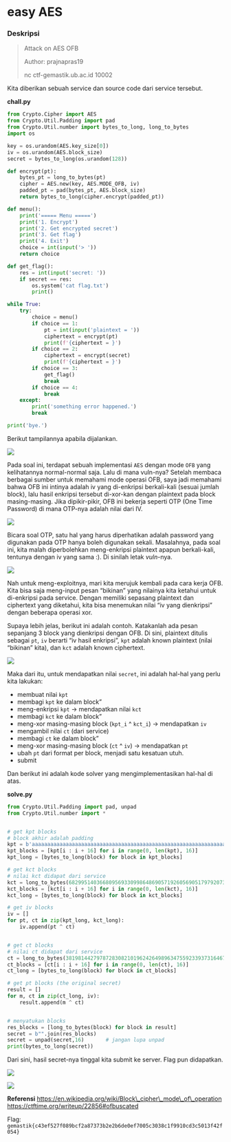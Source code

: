 # easy AES

### Deskripsi

> Attack on AES OFB
>
> Author: prajnapras19
>
> nc ctf-gemastik.ub.ac.id 10002

Kita diberikan sebuah service dan source code dari service tersebut.

**chall.py**

```py
from Crypto.Cipher import AES
from Crypto.Util.Padding import pad
from Crypto.Util.number import bytes_to_long, long_to_bytes
import os

key = os.urandom(AES.key_size[0])
iv = os.urandom(AES.block_size)
secret = bytes_to_long(os.urandom(128))

def encrypt(pt):
    bytes_pt = long_to_bytes(pt)
    cipher = AES.new(key, AES.MODE_OFB, iv)
    padded_pt = pad(bytes_pt, AES.block_size)
    return bytes_to_long(cipher.encrypt(padded_pt))

def menu():
    print('===== Menu =====')
    print('1. Encrypt')
    print('2. Get encrypted secret')
    print('3. Get flag')
    print('4. Exit')
    choice = int(input('> '))
    return choice

def get_flag():
    res = int(input('secret: '))
    if secret == res:
        os.system('cat flag.txt')
        print()

while True:
    try:
        choice = menu()
        if choice == 1:
            pt = int(input('plaintext = '))
            ciphertext = encrypt(pt)
            print(f'{ciphertext = }')
        if choice == 2:
            ciphertext = encrypt(secret)
            print(f'{ciphertext = }')
        if choice == 3:
            get_flag()
            break
        if choice == 4:
            break
    except:
        print('something error happened.')
        break

print('bye.')
```

Berikut tampilannya apabila dijalankan.

![](../../../gemastik-23/cry/easy-aes/img/runserver.png)

Pada soal ini, terdapat sebuah implementasi `AES` dengan mode `OFB` yang kelihatannya normal-normal saja. Lalu di mana vuln-nya? Setelah membaca berbagai sumber untuk memahami mode operasi OFB, saya jadi memahami bahwa OFB ini intinya adalah iv yang di-enkripsi berkali-kali (sesuai jumlah block), lalu hasil enkripsi tersebut di-xor-kan dengan plaintext pada block masing-masing. Jika dipikir-pikir, OFB ini bekerja seperti OTP (One Time Password) di mana OTP-nya adalah nilai dari IV.

![](../../../gemastik-23/cry/easy-aes/img/ofb.png)

Bicara soal OTP, satu hal yang harus diperhatikan adalah password yang digunakan pada OTP hanya boleh digunakan sekali. Masalahnya, pada soal ini, kita malah diperbolehkan meng-enkripsi plaintext apapun berkali-kali, tentunya dengan iv yang sama :). Di sinilah letak _vuln_-nya.

![](../../../gemastik-23/cry/easy-aes/img/runtry.png)

Nah untuk meng-exploitnya, mari kita merujuk kembali pada cara kerja OFB. Kita bisa saja meng-input pesan “bikinan” yang nilainya kita ketahui untuk di-enkripsi pada service. Dengan memiliki sepasang plaintext dan ciphertext yang diketahui, kita bisa menemukan nilai “iv yang dienkripsi” dengan beberapa operasi xor.

Supaya lebih jelas, berikut ini adalah contoh. Katakanlah ada pesan sepanjang 3 block yang dienkripsi dengan OFB. Di sini, plaintext ditulis sebagai `pt`, `iv` berarti “iv hasil enkripsi”, `kpt` adalah known plaintext (nilai “bikinan” kita), dan `kct` adalah known ciphertext.

![](../../../gemastik-23/cry/easy-aes/img/contoh.png)

Maka dari itu, untuk mendapatkan nilai `secret`, ini adalah hal-hal yang perlu kita lakukan:

* membuat nilai `kpt`
* membagi `kpt` ke dalam block”
* meng-enkripsi `kpt` → mendapatkan nilai `kct`
* membagi `kct` ke dalam block”
* meng-xor masing-masing block (`kpt_i` ^ `kct_i`) → mendapatkan `iv`
* mengambil nilai `ct` (dari service)
* membagi `ct` ke dalam block”
* meng-xor masing-masing block (`ct` ^ `iv`) → mendapatkan `pt`
* ubah `pt` dari format per block, menjadi satu kesatuan utuh.
* submit

Dan berikut ini adalah kode solver yang mengimplementasikan hal-hal di atas.

**solve.py**

```py
from Crypto.Util.Padding import pad, unpad
from Crypto.Util.number import *


# get kpt blocks
# block akhir adalah padding
kpt = b'aaaaaaaaaaaaaaaaaaaaaaaaaaaaaaaaaaaaaaaaaaaaaaaaaaaaaaaaaaaaaaaaaaaaaaaaaaaaaaaaaaaaaaaaaaaaaaaaaaaaaaaaaaaaaaaaaaaaaaaaaaaaaaaa\x10\x10\x10\x10\x10\x10\x10\x10\x10\x10\x10\x10\x10\x10\x10\x10'
kpt_blocks = [kpt[i : i + 16] for i in range(0, len(kpt), 16)]
kpt_long = [bytes_to_long(block) for block in kpt_blocks]

# get kct blocks
# nilai kct didapat dari service
kct = long_to_bytes(6829951403668095693309986486905719260569051797920733302729965370271912526388434640204350969195421713114899203197885934717004778596521377164114674546876406246515072569075972400049924888032406986114289369421990665247175570930943928793049468915942681596697204857114479815014582084032067986263466346410844470912198444839419902147197659011658208607070301783523273433848482670178279509991871)
kct_blocks = [kct[i : i + 16] for i in range(0, len(kct), 16)]
kct_long = [bytes_to_long(block) for block in kct_blocks]

# get iv blocks
iv = []
for pt, ct in zip(kpt_long, kct_long):
	iv.append(pt ^ ct)


# get ct blocks
# nilai ct didapat dari service
ct = long_to_bytes(38198144279787283082101962426498963475592339373164672851410243695866139623602242834200207503977231528184195924441518387793673105101868024620672293724434121976042294194760387016674347449520323633716880022698049765002913443806371121997968768973993844710535293298796344978323974167410473156135000226332738944539088325979705730893316968886967264991045)
ct_blocks = [ct[i : i + 16] for i in range(0, len(ct), 16)]
ct_long = [bytes_to_long(block) for block in ct_blocks]

# get pt blocks (the original secret)
result = []
for m, ct in zip(ct_long, iv):
	result.append(m ^ ct)


# menyatukan blocks
res_blocks = [long_to_bytes(block) for block in result]
secret = b"".join(res_blocks)
secret = unpad(secret,16)		# jangan lupa unpad
print(bytes_to_long(secret))
```

Dari sini, hasil secret-nya tinggal kita submit ke server. Flag pun didapatkan.

![](../../../gemastik-23/cry/easy-aes/img/solve.png)

![](../../../gemastik-23/cry/easy-aes/img/getflag.png)

**Referensi** https://en.wikipedia.org/wiki/Block\_cipher\_mode\_of\_operation https://ctftime.org/writeup/22856#ofbuscated

Flag: `gemastik{c43ef527f089bcf2a87373b2e2b6de0ef7005c3038c1f9910cd3c5013f42f054}`
